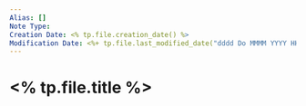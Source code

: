 ```yaml
---
Alias: []
Note Type: 
Creation Date: <% tp.file.creation_date() %> 
Modification Date: <%+ tp.file.last_modified_date("dddd Do MMMM YYYY HH:mm:ss") %>
---
```

# <% tp.file.title %>

